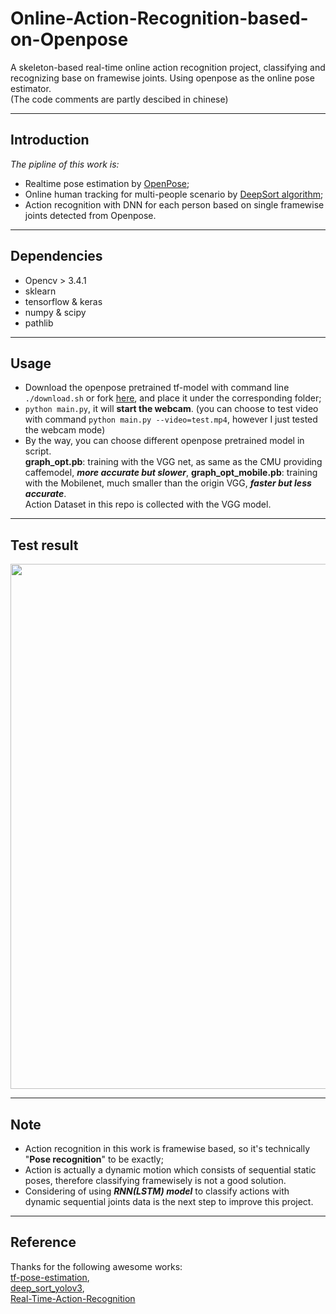 # Online-Action-Recognition-based-on-Openpose
A skeleton-based real-time online action recognition project, classifying and recognizing base on framewise joints. Using openpose as the online pose estimator.   
(The code comments are partly descibed in chinese)


------
## Introduction
*The pipline of this work is:*   
 - Realtime pose estimation by [OpenPose](https://github.com/CMU-Perceptual-Computing-Lab/openpose);   
 - Online human tracking for multi-people scenario by [DeepSort algorithm](https://github.com/nwojke/deep_sortv);   
 - Action recognition with DNN for each person based on single framewise joints detected from Openpose.


------
## Dependencies
 - Opencv > 3.4.1   
 - sklearn
 - tensorflow & keras
 - numpy & scipy 
 - pathlib
 
 
------
## Usage
 - Download the openpose pretrained tf-model with command line `./download.sh` or fork [here](https://pan.baidu.com/s/1XT8pHtNP1FQs3BPHgD5f-A#list/path=%2Fsharelink1864347102-902260820936546%2Fopenpose%2Fopenpose%20graph%20model%20coco&parentPath=%2Fsharelink1864347102-902260820936546), and place it under the corresponding folder;  
 - `python main.py`, it will **start the webcam**. 
 (you can choose to test video with command `python main.py --video=test.mp4`, however I just tested the webcam mode)   
 - By the way, you can choose different openpose pretrained model in script.    
 **graph_opt.pb**: training with the VGG net, as same as the CMU providing caffemodel, ***more accurate but slower***, **graph_opt_mobile.pb**:  training with the Mobilenet, much smaller than the origin VGG, ***faster but less accurate***.   
 Action Dataset in this repo is collected with the VGG model.


------
## Test result
<p align="center">
    <img src="https://github.com/LZQthePlane/Online-Action-Recognition-based-on-Openpose/blob/master/test_out/webcam_test_out.gif", width="840">
 

-------
## Note
 - Action recognition in this work is framewise based, so it's technically "**Pose recognition**" to be exactly;   
 - Action is actually a dynamic motion which consists of sequential static poses, therefore classifying framewisely is not a good solution.
 - Considering of using ***RNN(LSTM) model*** to classify actions with dynamic sequential joints data is the next step to improve this project.


------
## Reference
Thanks for the following awesome works:    
[tf-pose-estimation](https://github.com/ildoonet/tf-pose-estimation),   
[deep_sort_yolov3](https://github.com/Qidian213/deep_sort_yolov3),    
[Real-Time-Action-Recognition](https://github.com/TianzhongSong/Real-Time-Action-Recognition)
